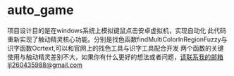 # auto_game
项目设计目的是在windows系统上模拟键鼠点击安卓虚拟机，实现自动化
此代码重新实现了触动精灵核心功能。分别是找色函数findMultiColorInRegionFuzzy与识字函数Ocrtext,可以和官网上的找色工具与识字工具配合开发
两个函数的关键使用与触动精灵差别不大，如果你有什么更好的想法或者问题，请联系我的邮箱ljl260435988@gmail.com
